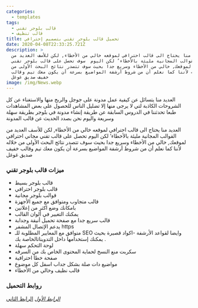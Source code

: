 ```yaml
---
categories:
  - templates
tags:
  - قالب بلوجر تقني
  - قالب تنظيف
title: تحميل قالب بلوجر تقني بتصميم إحترافي
date: 2020-04-08T22:33:25.721Z
description: >
  العديد منا يحتاج الى قالب احترافي لموقعه خالي من الأخطاء, لكن للأسف العديد من
  القوالب المجانية مليئة بالأخطاء’ لكن اليوم  سوف تحصل على قالب بلوجر تقني
  احترافي لموقعك, خالي من الأخطاء وسريع جدا بحيث سوف تتصدر نتائج البحث الأولى من
  خلاله لأننا كما نعلم أن من شروط أرشفة المواضيع بسرعة أن يكون معك تيم وقالب
  خفيف صديق غوغل
image: /img/News.webp
---
```

العديد منا يتسائل عن كيفية عمل مدونة على جوجل والربح منها والاستغناء عن كل الشروحات الكاذبة لتي لا يرجى منها إلا تضليل الناس للحصول على بعض المشاهدات طبعا تحدثننا في الدروس السابقة عن طريقة إنشاء مدونة في بلوجر بطريقة سهلة وسريعة واليوم نحن بصدد الحديث عن قالب المدونة

العديد منا يحتاج الى قالب احترافي لموقعه خالي من الأخطاء, لكن للأسف العديد من القوالب المجانية مليئة بالأخطاء’ لكن اليوم تحصل على قالب تقني مجاني احترافي لموقعك, خالي من الأخطاء وسريع جدا بحيث سوف تتصدر نتائج البحث الأولى من خلاله لأننا كما نعلم أن من شروط أرشفة المواضيع بسرعة أن يكون معك تيم وقالب خفيف صديق غوغل

### ميزات قالب بلوجر تقني

* قالب بلوجر بسيط
* قالب بلوجر احترافي
* قوالب بلوجر مجانية
* قالب متجاوب ومتوافق مع جميع الأجهزة
* بامكانك وضع اكثر من  إعلانين
* يمكنك التغيير في ألوان القالب
* قالب سريع جدا مع صفحة تحميل أنيقة وجدابة
* يدعم الإتصال المشفر https
* متوافق مع المعايير المطلوبة  للـ SEO وايضا لقواعد الأرشفة -اكواد قصيرة بحيث يمكنك إستخدامها داخل التدويناتالخاصة بك  .
* لوحة التحكم سهلة
* سكربت منع النسخ لحماية المحتوى الخاص بك  من السرقه
* صفحة خطأ احترافية
* مواضيع دات صلة بشكل جداب اسفل كل موضوع
* قالب نظيف وخالي من الأخطاء

### روابط التحميل

*[ الرابط الأول](https://bit.ly/2wmrkCK)*  [الرابط الثاني](https://bit.ly/2wmrkCK)